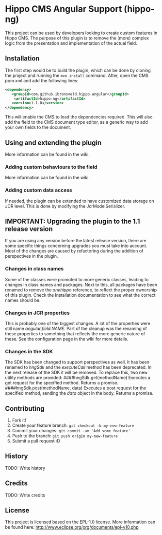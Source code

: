 # Hippo CMS Angular Support (hippo-ng)
This project can be used by developers looking to create custom features in Hippo CMS. The purpose of
this plugin is to remove the (more) complex logic from the presentation and implementation of the actual field.
## Installation
The first step would be to build the plugin, which can be done by cloning the project and running the `mvn install` command.
After, open the CMS pom.xml and add the following lines:
```xml
<dependency>
   <groupId>com.github.ibronsveld.hippo.angular</groupId>
    <artifactId>hippo-ng</artifactId>
   <version>1.1.0</version>
</dependency>
```

This will enable the CMS to load the dependencies required. This will also add the field to the CMS document type editor,
as a generic way to add your own fields to the document.
## Using and extending the plugin
More information can be found in the wiki.
### Adding custom behaviours to the field
More information can be found in the wiki.
### Adding custom data access
If needed, the plugin can be extended to have customized data storage on JCR level. This is done by modifying the
JcrModelSerializer.
## IMPORTANT: Upgrading the plugin to the 1.1 release version
If you are using any version before the latest release version, there are some specific things concerning upgrades 
you must take into account. Most of the changes are caused by refactoring during the addition of perspectives 
in the plugin.
### Changes in class names
Some of the classes were promoted to more generic classes, leading to changes in class names and packages. Next to this, all packages have been renamed to remove the _onehippo_ reference, 
to reflect the proper ownership of this plugin. Check the Installation documentation to see what the correct names should be.  
### Changes in JCR properties
This is probably one of the biggest changes. A lot of the properties were still name _angular.field.NAME_. Part of the cleanup was
the renaming of these properties to something that reflects the more generic nature of these. See the configuration page in the wiki for more details.
### Changes in the SDK
The SDK has been changed to support perspectives as well. It has been renamed to _hngSdk_ and the _executeCall_ method has been deprecated.
In the next release of the SDK it will be removed. To replace this, two new utility methods are provided:
####hngSdk.get(methodName)
Executes a get request for the specified method. Returns a promise. 
####hngSdk.post(methodName, data)
Executes a post request for the specified method, sending the _data_ object in the body. Returns a promise. 

## Contributing
1. Fork it!
2. Create your feature branch: `git checkout -b my-new-feature`
3. Commit your changes: `git commit -am 'Add some feature'`
4. Push to the branch: `git push origin my-new-feature`
5. Submit a pull request :D

## History
TODO: Write history
## Credits
TODO: Write credits
## License
This project is licensed based on the EPL-1.0 license. More information can be found here: http://www.eclipse.org/org/documents/epl-v10.php